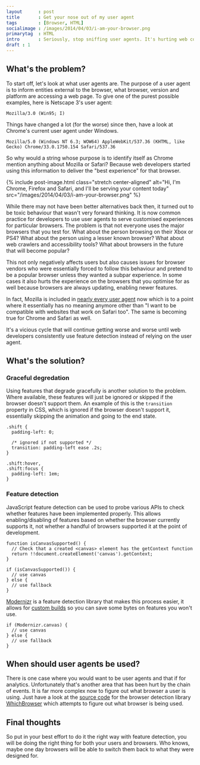 ```yaml
---
layout      : post
title       : Get your nose out of my user agent
tags        : [Browser, HTML]
socialimage : /images/2014/04/03/i-am-your-browser.png
primarytag  : HTML
intro       : Seriously, stop sniffing user agents. It's hurting web compatibility and causing headaches for both users and browser vendors. Here's why and what you should be doing instead.
draft : 1
---
```


## What's the problem?

To start off, let's look at what user agents are. The purpose of a user agent is to inform entities external to the browser, what browser, version and platform are accessing a web page. To give one of the purest possible examples, here is Netscape 3's user agent:

    Mozilla/3.0 (Win95; I)

Things have changed a lot (for the worse) since then, have a look at Chrome's current user agent under Windows.

    Mozilla/5.0 (Windows NT 6.3; WOW64) AppleWebKit/537.36 (KHTML, like Gecko) Chrome/33.0.1750.154 Safari/537.36

So why would a string whose purpose is to identify itself as Chrome mention anything about Mozilla or Safari? Because web developers started using this information to deliver the "best experience" for that browser.

{% include post-image.html class="stretch center-aligned" alt="Hi, I'm Chrome, Firefox and Safari, and I'll be serving your content today" src="/images/2014/04/03/i-am-your-browser.png" %}

While there may not have been better alternatives back then, it turned out to be toxic behaviour that wasn't very forward thinking. It is now common practice for developers to use user agents to serve customised experiences for particular browsers. The problem is that not everyone uses the major browsers that you test for. What about the person browsing on their Xbox or PS4? What about the person using a lesser known browser? What about web crawlers and accessibility tools? What about browsers in the future that will become popular?

This not only negatively affects users but also causes issues for browser vendors who were essentially forced to follow this behaviour and pretend to be a popular browser unless they wanted a subpar experience. In some cases it also hurts the experience on the browsers that you optimise for as well because browsers are always updating, enabling newer features.

In fact, Mozilla is included in [nearly every user agent][4] now which is to a point where it essentially has no meaning anymore other than "I want to be compatible with websites that work on Safari too". The same is becoming true for Chrome and Safari as well.

It's a vicious cycle that will continue getting worse and worse until web developers consistently use feature detection instead of relying on the user agent. 



## What's the solution?

### Graceful degredation

Using features that degrade gracefully is another solution to the problem. Where available, these features will just be ignored or skipped if the browser doesn't support them. An example of this is the `transition` property in CSS, which is ignored if the browser doesn't support it, essentially skipping the animation and going to the end state.

<!--prettify lang=css-->
    .shift {
      padding-left: 0;

      /* ignored if not supported */
      transition: padding-left ease .2s;
    }
    
    .shift:hover,
    .shift:focus {
      padding-left: 1em;
    }

### Feature detection

JavaScript feature detection can be used to probe various APIs to check whether features have been implemented properly. This allows enabling/disabling of features based on whether the browser currently supports it, not whether a handful of browsers supported it at the point of development.

<!--prettify lang=js-->
    function isCanvasSupported() {
      // Check that a created <canvas> element has the getContext function
      return !!document.createElement('canvas').getContext;
    }

    if (isCanvasSupported()) {
      // use canvas
    } else {
      // use fallback
    }

[Modernizr][2] is a feature detection library that makes this process easier, it allows for [custom builds][3] so you can save some bytes on features you won't use.

<!--prettify lang=js-->
    if (Modernizr.canvas) {
      // use canvas
    } else {
      // use fallback
    }



## When should user agents be used?

There is one case where you would want to be user agents and that if for analytics. Unfortunately that's another area that has been hurt by the chain of events. It is far more complex now to figure out what browser a user is using. Just have a look at the [source code][0] for the browser detection library [WhichBrowser][1] which attempts to figure out what browser is being used.



## Final thoughts 

So put in your best effort to do it the right way with feature detection, you will be doing the right thing for both your users and browsers. Who knows, maybe one day browsers will be able to switch them back to what they were designed for. 



[0]: https://github.com/NielsLeenheer/WhichBrowser/blob/master/detect.js
[1]: https://github.com/NielsLeenheer/WhichBrowser
[2]: http://modernizr.com/
[3]: http://modernizr.com/download/
[4]: http://www.useragentstring.com/pages/Browserlist/